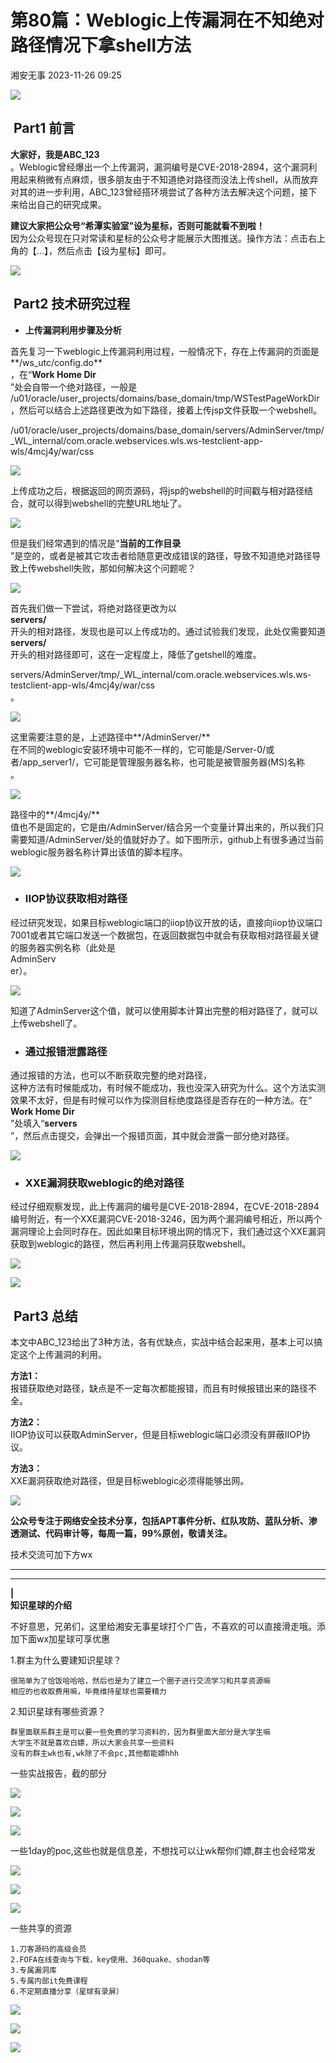 #  第80篇：Weblogic上传漏洞在不知绝对路径情况下拿shell方法   
 湘安无事   2023-11-26 09:25  
  
![](https://mmbiz.qpic.cn/mmbiz_png/OAz0RNU450ATcz6jUJnFNeOxRzVZ9Lbc0INLwTJTZT1GaNutZrfDn6csvjBoS2ox0efLUEexXqPEcVbYfbLo8w/640?wx_fmt=png "")  
##  Part1 前言   
  
**大家好，我是ABC_123**  
。Weblogic曾经爆出一个上传漏洞，漏洞编号是CVE-2018-2894，这个漏洞利用起来稍微有点麻烦，很多朋友由于不知道绝对路径而没法上传shell，从而放弃对其的进一步利用，ABC_123曾经搭环境尝试了各种方法去解决这个问题，接下来给出自己的研究成果。  
  
**建议大家把公众号“希潭实验室”设为星标，否则可能就看不到啦！**  
因为公众号现在只对常读和星标的公众号才能展示大图推送。操作方法：点击右上角的【...】，然后点击【设为星标】即可。  
  
![](https://mmbiz.qpic.cn/mmbiz_jpg/OAz0RNU450Dq1Q8s4COc7InkMO0jIGjiaGho1fcJicpibWB4vzvIM1wAib9TiakVECbIM5S0mHCTTeGJJibWtCe25vXw/640?wx_fmt=jpeg&from=appmsg "")  
  
##  Part2 技术研究过程   
- **上传漏洞利用步骤及分析**  
  
首先复习一下weblogic上传漏洞利用过程，一般情况下，存在上传漏洞的页面是**/ws_utc/config.do**  
，在“**Work Home Dir**  
”处会自带一个绝对路径，一般是  
/u01/oracle/user_projects/domains/base_domain/tmp/WSTestPageWorkDir  
，然后可以结合上述路径更改为如下路径，接着上传jsp文件获取一个webshell。  
  
/u01/oracle/user_projects/domains/base_domain/servers/AdminServer/tmp/_WL_internal/com.oracle.webservices.wls.ws-testclient-app-wls/4mcj4y/war/css  
  
![](https://mmbiz.qpic.cn/mmbiz_png/OAz0RNU450Dq1Q8s4COc7InkMO0jIGjiaQ9P5LiagXxCwHAHfPwibt7ZKOmias7jj4fA4yUhxpMtE1ejAvhhVOJRqg/640?wx_fmt=png&from=appmsg "")  
  
  
上传成功之后，根据返回的网页源码，将jsp的webshell的时间戳与相对路径结合，就可以得到webshell的完整URL地址了。  
  
![](https://mmbiz.qpic.cn/mmbiz_png/OAz0RNU450Dq1Q8s4COc7InkMO0jIGjiaEpt5vytMlpeLdqcRZx20icNs8t2z5vTbPR8DKfcwQ1NXSCBy53Ksn2A/640?wx_fmt=png&from=appmsg "")  
  
  
但是我们经常遇到的情况是“**当前的工作目录**  
”是空的，或者是被其它攻击者给随意更改成错误的路径，导致不知道绝对路径导致上传webshell失败，那如何解决这个问题呢？  
  
![](https://mmbiz.qpic.cn/mmbiz_png/OAz0RNU450Dq1Q8s4COc7InkMO0jIGjiaz3xED5ePeTnJv04cq6Wy9heTyrMuJTQelmlTNIXNpcWClkC5Kc8WZg/640?wx_fmt=png&from=appmsg "")  
  
  
首先我们做一下尝试，将绝对路径更改为以  
**servers/**  
开头的相对路径，发现也是可以上传成功的。通过试验我们发现，此处仅需要知道  
**servers/**  
开头的相对路径即可，这在一定程度上，降低了getshell的难度。  
  
servers/AdminServer/tmp/_WL_internal/com.oracle.webservices.wls.ws-testclient-app-wls/4mcj4y/war/css  
。  
  
![](https://mmbiz.qpic.cn/mmbiz_png/OAz0RNU450Dq1Q8s4COc7InkMO0jIGjiaCYibsYhheadSUjrm0x4X8K8DUSDRv9wASKo4dx4y0jyfggz0SuevTibw/640?wx_fmt=png&from=appmsg "")  
  
  
这里需要注意的是，上述路径中**/AdminServer/**  
在不同的weblogic安装环境中可能不一样的，它可能是/Server-0/或者/app_server1/，它可能是管理服务器名称，也可能是被管服务器(MS)名称  
。  
  
![](https://mmbiz.qpic.cn/mmbiz_png/OAz0RNU450Dq1Q8s4COc7InkMO0jIGjia4ellWpoAvEOTuAwIfFavhF11TB2exZArjEVHhEicicAFQEMI6oxdoRuw/640?wx_fmt=png&from=appmsg "")  
  
  
路径中的**/4mcj4y/**  
值也不是固定的，它是由/AdminServer/结合另一个变量计算出来的，所以我们只需要知道/AdminServer/处的值就好办了。如下图所示，github上有很多通过当前weblogic服务器名称计算出该值的脚本程序。  
  
![](https://mmbiz.qpic.cn/mmbiz_png/OAz0RNU450Dq1Q8s4COc7InkMO0jIGjia4SW8OPBBjNIGoKTD2FWf7aF5CX4C6EfcdSJcrjvxwzCYAC5ont9oFg/640?wx_fmt=png&from=appmsg "")  
  
- ### IIOP协议获取相对路径  
  
经过研究发现，如果目标weblogic端口的iiop协议开放的话，直接向iiop协议端口7001或者其它端口发送一个数据包，在返回数据包中就会有获取相对路径最关键的服务器实例名称（此处是  
AdminServ  
er）。  
  
![](https://mmbiz.qpic.cn/mmbiz_png/OAz0RNU450Dq1Q8s4COc7InkMO0jIGjiavpL0u14e1UYYatcPdFOM5r5qlby2e73l0sibACoShs4DhMp2Szl10oA/640?wx_fmt=png&from=appmsg "")  
  
  
知道了AdminServer这个值，就可以使用脚本计算出完整的相对路径了，就可以上传webshell了。  
  
- ### 通过报错泄露路径  
  
通过报错的方法，也可以不断获取完整的绝对路径，  
这种方法有时候能成功，有时候不能成功，我也没深入研究为什么。这个方法实测效果不太好，但是有时候可以作为探测目标绝度路径是否存在的一种方法。在“  
**Work Home Dir**  
”处填入“**servers**  
”，然后点击提交，会弹出一个报错页面，其中就会泄露一部分绝对路径。  
  
![](https://mmbiz.qpic.cn/mmbiz_png/OAz0RNU450Dq1Q8s4COc7InkMO0jIGjiaHmVxlYjHEK61zRqb9DFbuzsELqjxvrVGaUq4JhRXP9LPo234lxKFzg/640?wx_fmt=png&from=appmsg "")  
  
- ### XXE漏洞获取weblogic的绝对路径  
  
经过仔细观察发现，此上传漏洞的编号是CVE-2018-2894，在CVE-2018-2894编号附近，有一个XXE漏洞CVE-2018-3246，因为两个漏洞编号相近，所以两个漏洞理论上会同时存在。因此如果目标环境出网的情况下，我们通过这个XXE漏洞获取到weblogic的路径，然后再利用上传漏洞获取webshell。  
  
![](https://mmbiz.qpic.cn/mmbiz_png/OAz0RNU450Dq1Q8s4COc7InkMO0jIGjia8Ett5s2JfMQD8CzyBibWDiaBMJUVIfFslmF9TTnN9hKibpW0x8icbMGKIg/640?wx_fmt=png&from=appmsg "")  
  
  
![](https://mmbiz.qpic.cn/mmbiz_png/OAz0RNU450Dq1Q8s4COc7InkMO0jIGjiaQyiblaUYUSV7agF8lmrKyDKZQz8uNHnc3tvxCHSxFr58MgmvKmxTg4Q/640?wx_fmt=png&from=appmsg "")  
  
##  Part3 总结   
  
本文中ABC_123给出了3种方法，各有优缺点，实战中结合起来用，基本上可以搞定这个上传漏洞的利用。  
  
**方法1：**  
报错获取绝对路径，缺点是不一定每次都能报错，而且有时候报错出来的路径不全。  
  
**方法2：**  
IIOP协议可以获取AdminServer，但是目标weblogic端口必须没有屏蔽IIOP协议。  
  
**方法3：**  
XXE漏洞获取绝对路径，但是目标weblogic必须得能够出网。  
  
  
![](https://mmbiz.qpic.cn/mmbiz_png/OAz0RNU450A5qqg2iaK6KIYYR8y6pF5Rh3JHDibOKOop204nXz618iawdRb8dABicMPtHb2PkJE8x6koJO5HyuwZJQ/640?wx_fmt=png&wxfrom=5&wx_lazy=1&wx_co=1 "")  
  
**公众号专注于网络安全技术分享，包括APT事件分析、红队攻防、蓝队分析、渗透测试、代码审计等，每周一篇，99%原创，敬请关注。**  
  
技术交流可加下方wx  
  
****  
****  
**|**  
**知识星球的介绍**  
  
不好意思，兄弟们，这里给湘安无事星球打个广告，不喜欢的可以直接滑走哦。添加下面wx加星球可享优惠  
  
1.群主为什么要建知识星球？  
```
很简单为了恰饭哈哈哈，然后也是为了建立一个圈子进行交流学习和共享资源嘛
相应的也收取费用嘛，毕竟维持星球也需要精力
```  
  
2.知识星球有哪些资源？  
```
群里面联系群主是可以要一些免费的学习资料的，因为群里面大部分是大学生嘛
大学生不就是喜欢白嫖，所以大家会共享一些资料
没有的群主wk也有,wk除了不会pc,其他都能嫖hhh
```  
  
一些实战报告，截的部分  
  
![](https://mmbiz.qpic.cn/sz_mmbiz_png/S2ssjS1jNYtUiaMLiaTbAJqKj9icDvRsVtODwbOOp88vXJ5mXX9NSIvA7UUtTDHJDhDCOrbSnT7UAsyyTlY1FyJhA/640?wx_fmt=png "")  
  
![](https://mmbiz.qpic.cn/sz_mmbiz_png/S2ssjS1jNYtUiaMLiaTbAJqKj9icDvRsVtOWwAWoiaibCM3ibleLWSAKnsLREnwa09BkFZXfm5lRWtfbVwgKf0j3ISaw/640?wx_fmt=png "")  
  
![](https://mmbiz.qpic.cn/sz_mmbiz_png/S2ssjS1jNYtUiaMLiaTbAJqKj9icDvRsVtO3qicwjmWdRCB5UxWt1jfnSfKBwD6yIyveRa3ENZ0KXVa9BtRRzD8GicA/640?wx_fmt=png "")  
  
一些1day的poc,这些也就是信息差，不想找可以让wk帮你们嫖,群主也会经常发  
  
![](https://mmbiz.qpic.cn/sz_mmbiz_png/S2ssjS1jNYtUiaMLiaTbAJqKj9icDvRsVtO0QGwS7xuY4vKe6X9SZCa87DMEEJJ68fnBiadQSQTDdfqgVQiaGZz9NbA/640?wx_fmt=png "")  
  
![](https://mmbiz.qpic.cn/sz_mmbiz_png/S2ssjS1jNYtUiaMLiaTbAJqKj9icDvRsVtOdSLtwUia1EA2xEubNgTf3UYervduLFz4LWw33ic6fPw7vv1UQyLBEbrQ/640?wx_fmt=png "")  
  
![](https://mmbiz.qpic.cn/sz_mmbiz_png/S2ssjS1jNYtUiaMLiaTbAJqKj9icDvRsVtO4Sq6oGicP66MiaBT1o8YcVKQNLPytG0yB79mVmuXicA2foVBk3Ud5sfvw/640?wx_fmt=png "")  
  
一些共享的资源  
```
1.刀客源码的高级会员
2.FOFA在线查询与下载，key使用、360quake、shodan等
3.专属漏洞库
5.专属内部it免费课程
6.不定期直播分享（星球有录屏）
```  
  
  
![](https://mmbiz.qpic.cn/sz_mmbiz_jpg/S2ssjS1jNYvS1u1PKCurEmuM61nGSElnNalHCy4YicPa9bZ23vMDPHzQPDxybG50b760tL8KcAYTGjBicGocsdXw/640?wx_fmt=jpeg "")  
  
  
![](https://mmbiz.qpic.cn/sz_mmbiz_jpg/S2ssjS1jNYuCJm1WAIhc9XAa6OLI3ryvT32RpoHYTibSMVnsTh875E0Jk4XPduRqDicRQGMWHDD4RnueHudPHI3g/640?wx_fmt=jpeg "")  
  
![](https://mmbiz.qpic.cn/sz_mmbiz_jpg/S2ssjS1jNYslWA5vxdHdKvewGdoWN924dObAfdfNmtTDhYH3CY4QshUibO2wZe4VuJmPjke7KJabuCJIIP69iaZQ/640?wx_fmt=jpeg&from=appmsg "")  
  
  
